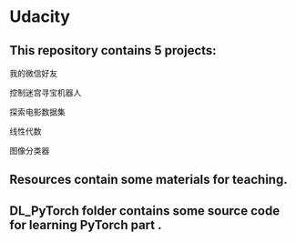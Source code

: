 # Udacity
## This repository contains 5 projects:
我的微信好友

控制迷宫寻宝机器人

探索电影数据集

线性代数

图像分类器



## Resources contain some materials for teaching.



## DL_PyTorch folder contains some source code for learning PyTorch part .